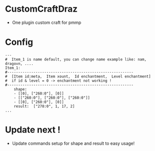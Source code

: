 # CustomCraftDraz
- One plugin custom craft for pmmp
# Config 
```
---
#  Item_1 is name default, you can change name example like: nam, dragovn, ....
Item_1:
#----------------------------------------------------------
#  [Item id:meta,  Item xount,  Id enchantment,  Level enchantment]     
#  if id & level = 0 -> enchantment not working !
#----------------------------------------------------------     
    shape:
    - [[0], ["260:0"], [0]]
    - [["260:0"], ["260:0"], ["260:0"]]
    - [[0], ["260:0"], [0]]    
    result:  ["278:0", 1, 17, 2]
...
```
# Update next !
- Update commands setup for shape and result to easy usage!
